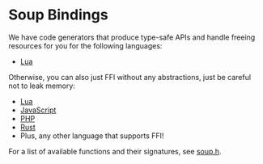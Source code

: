# Soup Bindings

We have code generators that produce type-safe APIs and handle freeing resources for you for the following languages:

- [Lua](https://github.com/calamity-inc/Soup/blob/senpai/bindings/soup-apigen.lua)

Otherwise, you can also just FFI without any abstractions, just be careful not to leak memory:

- [Lua](https://github.com/calamity-inc/Soup/blob/senpai/bindings/soup.lua)
- [JavaScript](https://docs.soup.do/JS%20Bindings%20CDN.html)
- [PHP](https://github.com/calamity-inc/Soup/blob/senpai/bindings/soup.php)
- [Rust](https://github.com/calamity-inc/Soup/blob/senpai/bindings/soup.rs)
- Plus, any other language that supports FFI!

For a list of available functions and their signatures, see [soup.h](https://github.com/calamity-inc/Soup/blob/senpai/bindings/soup.h).
